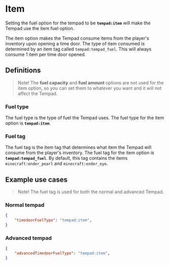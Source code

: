 # Item

Setting the fuel option for the tempad to be **`tempad:item`** will make the Tempad use the item fuel option.

The item option makes the Tempad consume items from the player's inventory upon opening a time door. The type of item
consumed is determined by an item tag called `tempad:tempad_fuel`. This will always consume 1 item per time door opened.

## Definitions

> Note! The **fuel capacity** and **fuel amount** options are not used for the item option, so you can set them to whatever you want and it will not affect
> the Tempad.

### Fuel type

The fuel type is the type of fuel the Tempad uses. The fuel type for the item option is **`tempad:item`**.

### Fuel tag

The fuel tag is the item tag that determines what item the Tempad will consume from the player's inventory. The fuel tag
for the item option is **`tempad:tempad_fuel`**. By default, this tag contains the items `minecraft:ender_pearl` and
`minecraft:ender_eye`.

## Example use cases

> Note! The fuel tag is used for both the normal and advanced Tempad.

### Normal tempad
```json
{
    "timedoorFuelType": "tempad:item",
}
```

### Advanced tempad
```json
{
    "advancedTimedoorFuelType": "tempad:item",
}
```

